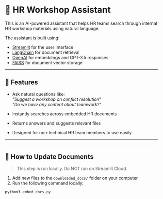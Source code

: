 # 🧠 HR Workshop Assistant

This is an AI-powered assistant that helps HR teams search through internal HR workshop materials using natural language.

The assistant is built using:
- [Streamlit](https://streamlit.io) for the user interface
- [LangChain](https://www.langchain.com) for document retrieval
- [OpenAI](https://platform.openai.com) for embeddings and GPT-3.5 responses
- [FAISS](https://github.com/facebookresearch/faiss) for document vector storage

---

## 🚀 Features

- Ask natural questions like:  
  _"Suggest a workshop on conflict resolution"_  
  _"Do we have any content about teamwork?"_

- Instantly searches across embedded HR documents  
- Returns answers and suggests relevant files  
- Designed for non-technical HR team members to use easily

---


---

## 🔧 How to Update Documents

> This step is run locally. Do NOT run on Streamlit Cloud.

1. Add new files to the `downloaded_docs/` folder on your computer  
2. Run the following command locally:

```bash
python3 embed_docs.py

